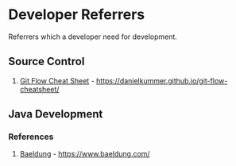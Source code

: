 # Developer Referrers

Referrers which a developer need for development.

## Source Control
1. [Git Flow Cheat Sheet](https://danielkummer.github.io/git-flow-cheatsheet/) - https://danielkummer.github.io/git-flow-cheatsheet/

## Java Development

### References
1. [Baeldung](https://www.baeldung.com/) - https://www.baeldung.com/
